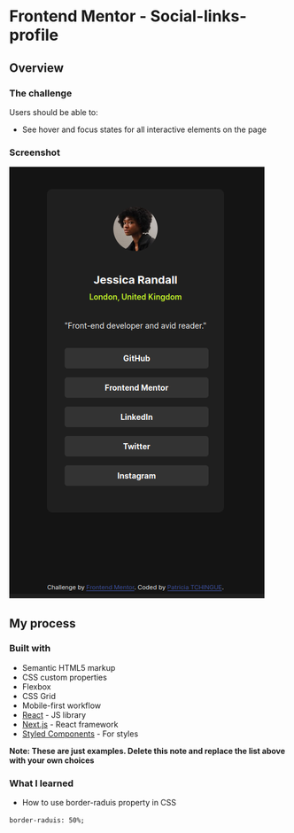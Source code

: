 # Frontend Mentor - Social-links-profile

## Overview

### The challenge

Users should be able to:

- See hover and focus states for all interactive elements on the page

### Screenshot

![](./assets/images/Screenshot%20from%202025-01-13%2016-25-41.png)



## My process

### Built with

- Semantic HTML5 markup
- CSS custom properties
- Flexbox
- CSS Grid
- Mobile-first workflow
- [React](https://reactjs.org/) - JS library
- [Next.js](https://nextjs.org/) - React framework
- [Styled Components](https://styled-components.com/) - For styles

**Note: These are just examples. Delete this note and replace the list above with your own choices**

### What I learned
 - How to use border-raduis property in CSS
 
 `border-raduis: 50%;
 `



